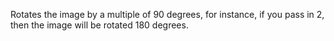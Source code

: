 Rotates the image by a multiple of 90 degrees, for instance, if you pass in 2, then the image will be rotated 180 degrees.
